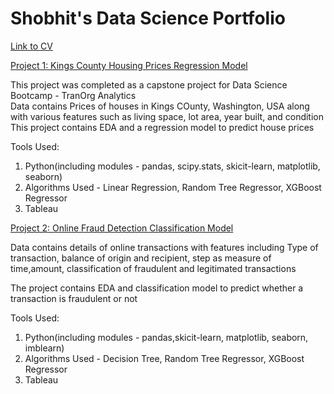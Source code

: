 # Shobhit's Data Science Portfolio

[Link to CV](./Shobhit%20Bhaumik%20-%20CV%20-%20September%202024)

[Project 1: Kings County Housing Prices Regression Model](https://github.com/shobhitbhaumik/Kings-County-Housing-Prices)

This project was completed as a capstone project for Data Science Bootcamp - TranOrg Analytics
<br>
   Data contains Prices of houses in Kings COunty, Washington, USA along with various features such as living space, lot area, year built, and condition
   This project contains EDA and a regression model to predict house prices
   
   Tools Used:
   1. Python(including modules - pandas, scipy.stats, skicit-learn, matplotlib, seaborn)
   2. Algorithms Used - Linear Regression, Random Tree Regressor, XGBoost Regressor
   3. Tableau

[Project 2: Online Fraud Detection Classification Model](https://github.com/shobhitbhaumik/Online-Fraud-Detection)

Data contains details of online transactions with features including Type of transaction, balance of origin and recipient, step as measure of time,amount, classification of fraudulent and legitimated transactions

The project contains EDA and classification model to predict whether a transaction is fraudulent or not

  Tools Used:
   1. Python(including modules - pandas,skicit-learn, matplotlib, seaborn, imblearn)
   2. Algorithms Used - Decision Tree, Random Tree Regressor, XGBoost Regressor
   3. Tableau


   
